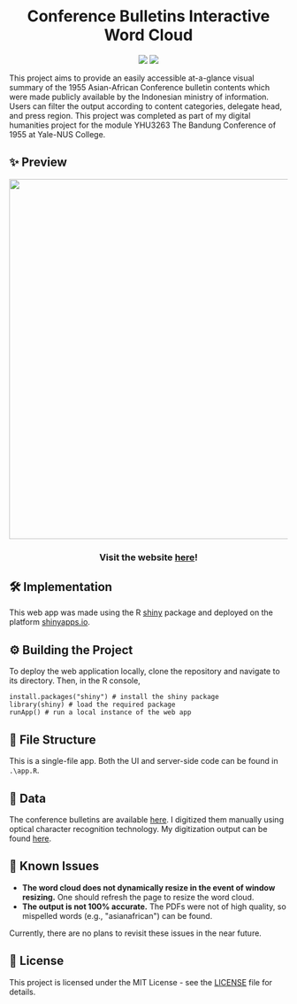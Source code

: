 <h1 align="center">Conference Bulletins Interactive Word Cloud</h1>
<p align="center">
  <a href = "https://www.r-project.org/"><img src="https://img.shields.io/badge/Made%20with-R-23425C?logo=r"></a>
  <a href = "https://github.com/yauyenching/bandung-bulletins/blob/main/LICENSE"><img src="https://img.shields.io/badge/License-MIT-informational"></a>
</p>
This project aims to provide an easily accessible at-a-glance visual summary of the 1955 Asian-African Conference bulletin contents which were made publicly available by the Indonesian ministry of information. Users can filter the output according to content categories, delegate head, and press region. This project was completed as part of my digital humanities project for the module YHU3263 The Bandung Conference of 1955 at Yale-NUS College.

## ✨ Preview ##
<div align="center">
  <img src="https://user-images.githubusercontent.com/50619632/169779478-4300f27a-dbfd-4148-ba19-cecd5ffd45aa.png" width="650">
  <h3>Visit the website <a href="https://yauyenching.shinyapps.io/bandung-bulletins/">here</a>!</h3>
</div>

## 🛠️ Implementation ##
This web app was made using the R [shiny](https://shiny.rstudio.com/) package and deployed on the platform [shinyapps.io](https://www.shinyapps.io/).

## ⚙️ Building the Project ##
To deploy the web application locally, clone the repository and navigate to its directory. Then, in the R console,
```
install.packages("shiny") # install the shiny package
library(shiny) # load the required package
runApp() # run a local instance of the web app
```

## 📂 File Structure ##
This is a single-file app. Both the UI and server-side code can be found in `.\app.R`.

## 💾 Data ##
The conference bulletins are available [here](https://bandung60.wordpress.com/bandung-bulletin/). I digitized them manually using optical character recognition technology. My digitization output can be found [here](https://github.com/yauyenching/bandung-bulletins/tree/main/document_text).

## 🚩 Known Issues ##
* **The word cloud does not dynamically resize in the event of window resizing.** One should refresh the page to resize the word cloud.
* **The output is not 100% accurate.** The PDFs were not of high quality, so mispelled words (e.g., "asianafrican") can be found.

Currently, there are no plans to revisit these issues in the near future.

## 📝 License ##
This project is licensed under the MIT License - see the [LICENSE](https://github.com/yauyenching/bandung-bulletins/blob/main/LICENSE) file for details.
